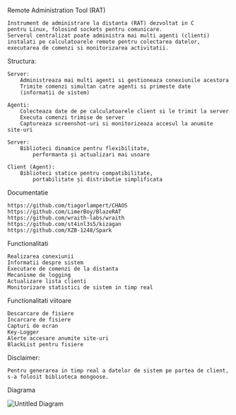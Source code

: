 Remote Administration Tool (RAT)

    Instrument de administrare la distanta (RAT) dezvoltat in C 
    pentru Linux, folosind sockets pentru comunicare. 
    Serverul centralizat poate administra mai multi agenti (clienti) 
    instalati pe calculatoarele remote pentru colectarea datelor, 
    executarea de comenzi si monitorizarea activitatii.

Structura:

    Server:
        Administreaza mai multi agenti si gestioneaza conexiunile acestora
        Trimite comenzi simultan catre agenti si primeste date 
        (informatii de sistem)

    Agenti:
        Colecteaza date de pe calculatoarele client si le trimit la server
        Executa comenzi trimise de server
        Captureaza screenshot-uri si monitorizeaza accesul la anumite site-uri

    Server: 
        Biblioteci dinamice pentru flexibilitate, 
            performanta și actualizari mai usoare

    Client (Agent):
        Biblioteci statice pentru compatibilitate,
            portabilitate și distributie simplificata

Documentatie

    https://github.com/tiagorlampert/CHAOS
    https://github.com/LimerBoy/BlazeRAT
    https://github.com/wraith-labs/wraith
    https://github.com/st4inl3s5/kizagan
    https://github.com/XZB-1248/Spark

Functionalitati

    Realizarea conexiunii
    Informatii despre sistem
    Executare de comenzi de la distanta
    Mecanisme de logging
    Actualizare lista clienti
    Monitorizare statistici de sistem in timp real

Functionalitati viitoare
    
    Descarcare de fisiere
    Incarcare de fisiere
    Capturi de ecran
    Key-Logger
    Alerte accesare anumite site-uri
    BlackList pentru fisiere
    
Disclaimer:

    Pentru generarea in timp real a datelor de sistem pe partea de client,
    s-a folosit biblioteca mongoose.

Diagrama

![Untitled Diagram](https://github.com/user-attachments/assets/6cc06881-98bb-4b4d-9f81-655ce6390ed5)
